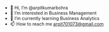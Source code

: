 - 👋 Hi, I’m @arpitkumarbohra
- 👀 I’m interested in Business Management
- 🌱 I’m currently learning Business Analytics
- 📫 How to reach me arpit701073@gmail.com

<!---
arpitkumarbohra/arpitkumarbohra is a ✨ special ✨ repository because its `README.md` (this file) appears on your GitHub profile.
You can click the Preview link to take a look at your changes.
--->
